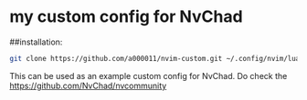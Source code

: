 # my custom config for NvChad

##installation:

```bash
git clone https://github.com/a000011/nvim-custom.git ~/.config/nvim/lua/custom
```

This can be used as an example custom config for NvChad. Do check the https://github.com/NvChad/nvcommunity
